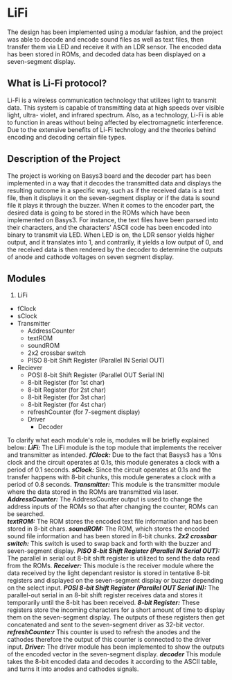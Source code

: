 # LiFi
The design has been implemented using a modular fashion, and the project was able to decode and encode sound files as well as text files, then transfer them via LED and receive it with an LDR sensor. The encoded data has been stored in ROMs, and decoded data has been displayed on a seven-segment display.

## What is Li-Fi protocol?
Li-Fi is a wireless communication technology that utilizes light to transmit data. This system is capable of transmitting data at high speeds over visible light, ultra- violet, and infrared spectrum. Also, as a technology, Li-Fi is able to function in areas without being affected by electromagnetic interference. Due to the extensive benefits of Li-Fi technology and the theories behind encoding and decoding certain file types.

## Description of the Project
The project is working on Basys3 board and the decoder part has been implemented in a way that it decodes the transmitted data and displays the resulting outcome in a specific way, such as if the received data is a text file, then it displays it on the seven-segment display or if the data is sound file it plays it through the buzzer. When it comes to the encoder part, the desired data is going to be stored in the ROMs which have been implemented on Basys3. For instance, the text files have been parsed into their characters, and the characters’ ASCII code has been encoded into binary to transmit via LED. When LED is on, the LDR sensor yields higher output, and it translates into 1, and contrarily, it yields a low output of 0, and the received data is then rendered by the decoder to determine the outputs of anode and cathode voltages on seven segment display.

## Modules
1. LiFi
  - fClock
  - sClock
  - Transmitter
    - AddressCounter
    - textROM
    - soundROM
    - 2x2 crossbar switch
    - PISO 8-bit Shift Register (Parallel IN Serial OUT)
  - Reciever
    - POSI 8-bit Shift Register (Parallel OUT Serial IN)
    - 8-bit Register (for 1st char)
    - 8-bit Register (for 2st char)
    - 8-bit Register (for 3st char)
    - 8-bit Register (for 4st char)
    - refreshCounter (for 7-segment display)
    - Driver
      - Decoder

To clarify what each module's role is, modules will be briefly explained below:
***LiFi:***
The LiFi module is the top module that implements the receiver and transmitter as intended.
***fClock:***
Due to the fact that Basys3 has a 10ns clock and the circuit operates at 0.1s, this module generates a clock with a period of 0.1 seconds.
***sClock:***
Since the circuit operates at 0.1s and the transfer happens with 8-bit chunks, this module generates a clock with a period of 0.8 seconds.
***Transmitter:***
This module is the transmitter module where the data stored in the ROMs are transmitted via laser.
***AddressCounter:***
The AddressCounter output is used to change the address inputs of the ROMs so that after changing the counter, ROMs can be searched.  
***textROM:***
The ROM stores the encoded text file information and has been stored in 8-bit chars.
***soundROM:***
The ROM, which stores the encoded sound file information and has been stored in 8-bit chunks.
***2x2 crossbar switch:***
This switch is used to swap back and forth with the buzzer and seven-segment display.
***PISO 8-bit Shift Register (Parallel IN Serial OUT):***
The parallel in serial out 8-bit shift register is utilized to send the data read from the ROMs.
***Receiver:***
This module is the receiver module where the data received by the light dependant resistor is stored in tentative 8-bit registers and displayed on the seven-segment display or buzzer depending on the select input.
***POSI 8-bit Shift Register (Parallel OUT Serial IN):***
The parallel-out serial in an 8-bit shift register receives data and stores it temporarily until the 8-bit has been received.
***8-bit Register:***
These registers store the incoming characters for a short amount of time to display them on the seven-segment display. The outputs of these registers then get concatenated and sent to the seven-segment driver as 32-bit vector.
***refreshCounte:r***
This counter is used to refresh the anodes and the cathodes therefore the output of this counter is connected to the driver input.
***Driver:***
The driver module has been implemented to show the outputs of the encoded vector in the seven-segment display.
***decoder***
This module takes the 8-bit encoded data and decodes it according to the ASCII table, and turns it into anodes and cathodes signals.
